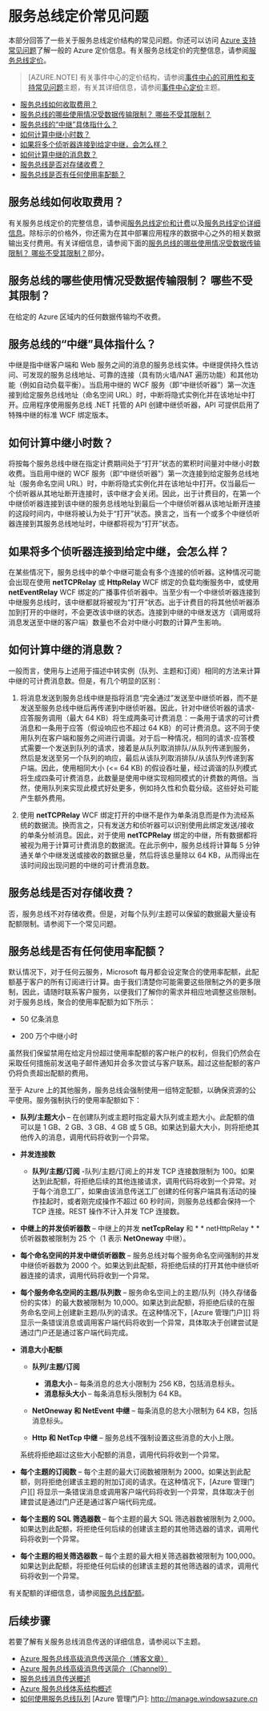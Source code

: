 <properties 
   pageTitle="服务总线定价常见问题 | Azure"
   description="回答了一些关于服务总线定价结构的常见问题。"
   services="service-bus"
   documentationCenter="na"
   authors="sethmanheim"
   manager="timlt"
   editor="" />
<tags 
   ms.service="service-bus"
   ms.date="03/16/2016"
   wacn.date="03/28/2016" />

# 服务总线定价常见问题

本部分回答了一些关于服务总线定价结构的常见问题。你还可以访问 [Azure 支持常见问题](http://go.microsoft.com/fwlink/?LinkID=185083)了解一般的 Azure 定价信息。有关服务总线定价的完整信息，请参阅[服务总线定价](/pricing/details/service-bus/)。

>[AZURE.NOTE] 有关事件中心的定价结构，请参阅[事件中心的可用性和支持常见问题](/documentation/articles/event-hubs-availability-and-support-faq)主题，有关其详细信息，请参阅[事件中心定价](/pricing/details/event-hubs/)主题。

- [服务总线如何收取费用？](#how-do-you-charge-for-service-bus)
- [服务总线的哪些使用情况受数据传输限制？ 哪些不受其限制？](#what-usage-of-service-bus-is-subject-to-data-transfer-what-is-not)
- [服务总线的“中继”具体指什么？](#what-exactly-is-a-service-bus-quotrelayquot)
- [如何计算中继小时数？](#how-is-the-relay-hours-meter-calculated)
- [如果将多个侦听器连接到给定中继，会怎么样？](#what-if-i-have-more-than-one-listener-connected-to-a-given-relay)
- [如何计算中继的消息数？](#how-is-the-messages-meter-calculated-for-relays)
- [服务总线是否对存储收费？](#does-service-bus-charge-for-storage)
- [服务总线是否有任何使用率配额？](#does-service-bus-have-any-usage-quotas)

## 服务总线如何收取费用？

有关服务总线定价的完整信息，请参阅[服务总线定价和计费](https://msdn.microsoft.com/zh-cn/library/dn831889.aspx)以及[服务总线定价详细信息](/pricing/details/service-bus/)。除标示的价格外，你还需为在其中部署应用程序的数据中心之外的相关数据输出支付费用。有关详细信息，请参阅下面的[服务总线的哪些使用情况受数据传输限制？ 哪些不受其限制？](#what-usage-of-service-bus-is-subject-to-data-transfer-what-is-not)部分。

## 服务总线的哪些使用情况受数据传输限制？ 哪些不受其限制？

在给定的 Azure 区域内的任何数据传输均不收费。

## 服务总线的“中继”具体指什么？

中继是指中继客户端和 Web 服务之间的消息的服务总线实体。中继提供持久性访问、可发现的服务总线地址、可靠的连接（具有防火墙/NAT 遍历功能）和其他功能（例如自动负载平衡）。当启用中继的 WCF 服务（即“中继侦听器”）第一次连接到给定服务总线地址（命名空间 URL）时，中断将隐式实例化并在该地址中打开。应用程序使用服务总线 .NET 托管的 API 创建中继侦听器，API 可提供启用了特殊中继的标准 WCF 绑定版本。

## <a name="How-is-the-Relay-Hours-meter-calculated?"></a>如何计算中继小时数？

将按每个服务总线中继在指定计费期间处于“打开”状态的累积时间量对中继小时数收费。当启用中继的 WCF 服务（即“中继侦听器”）第一次连接到给定服务总线地址（服务命名空间 URL）时，中断将隐式实例化并在该地址中打开。仅当最后一个侦听器从其地址断开连接时，该中继才会关闭。因此，出于计费目的，在第一个中继侦听器连接到该中继的服务总线地址到最后一个中继侦听器从该地址断开连接的这段时间内，中继将被认为处于“打开”状态。换言之，当有一个或多个中继侦听器连接到其服务总线地址时，中继都将视为“打开”状态。

## 如果将多个侦听器连接到给定中继，会怎么样？

在某些情况下，服务总线中的单个中继可能会有多个连接的侦听器。这种情况可能会出现在使用 **netTCPRelay** 或 **HttpRelay** WCF 绑定的负载均衡服务中，或使用 **netEventRelay** WCF 绑定的广播事件侦听器中。当至少有一个中继侦听器连接到中继服务总线时，该中继都就将被视为“打开”状态。出于计费目的将其他侦听器添加到打开的中继时，不会更改该中继的状态。连接到中继的中继发送方（调用或将消息发送至中继的客户端）数量也不会对中继小时数的计算产生影响。

## 如何计算中继的消息数？

一般而言，使用与上述用于描述中转实例（队列、主题和订阅）相同的方法来计算中继的可计费消息数。但是，有几个明显的区别：

1. 将消息发送到服务总线中继是指将消息“完全通过”发送至中继侦听器，而不是发送至服务总线中继后再传递到中继侦听器。因此，针对中继侦听器的请求-应答服务调用（最大 64 KB）将生成两条可计费消息：一条用于请求的可计费消息和一条用于应答（假设响应也不超过 64 KB）的可计费消息。这不同于使用队列在客户端和服务之间进行调谐。对于后一种情况，相同的请求-应答模式需要一个发送到队列的请求，接着是从队列取消排队/从队列传递到服务，然后是发送至另一个队列的响应，最后从该队列取消排队/从该队列传递到客户端。因此，使用相同大小 (<= 64 KB) 的假设吞吐量，经过调谐的队列模式将生成四条可计费消息，此数量是使用中继实现相同模式的计费数的两倍。当然，使用队列来实现此模式好处更多，例如持久性和负载分级。这些好处可能产生额外费用。

2. 使用 **netTCPRelay** WCF 绑定打开的中继不是作为单条消息而是作为流经系统的数据流。换而言之，只有发送方和侦听器可以识别使用此绑定发送/接收的单条分帧消息。因此，对于使用 **netTCPRelay** 绑定的中继，所有数据都将被视为用于计算可计费消息的数据流。在此示例中，服务总线将计算每 5 分钟通关单个中继发送或接收的数据总量，然后将该总量除以 64 KB，从而得出在该时间段出现问题的中继的可计费消息数。

## 服务总线是否对存储收费？

否，服务总线不对存储收费。但是，对每个队列/主题可以保留的数据最大量设有配额限制。请参阅下一个常见问题。

## 服务总线是否有任何使用率配额？

默认情况下，对于任何云服务，Microsoft 每月都会设定聚合的使用率配额，此配额基于客户的所有订阅进行计算。由于我们清楚你可能需要这些限制之外的更多限制，因此，请随时联系客户服务，以便我们了解你的需求并相应地调整这些限制。对于服务总线，聚合的使用率配额为如下所示：

- 50 亿条消息

- 200 万个中继小时

虽然我们保留禁用在给定月份超过使用率配额的客户帐户的权利，但我们仍然会在采取任何措施前发送电子邮件通知并会多次尝试与客户联系。超过这些配额的客户仍将负责超出配额的费用。

至于 Azure 上的其他服务，服务总线会强制使用一组特定配额，以确保资源的公平使用。服务强制执行的使用率配额如下：

- **队列/主题大小** – 在创建队列或主题时指定最大队列或主题大小。此配额的值可以是 1 GB、2 GB、3 GB、4 GB 或 5 GB。如果达到最大大小，则将拒绝其他传入的消息，调用代码将收到一个异常。

- **并发连接数**
	- **队列/主题/订阅** -队列/主题/订阅上的并发 TCP 连接数限制为 100。如果达到此配额，将拒绝后续的其他连接请求，调用代码将收到一个异常。对于每个消息工厂，如果由该消息传送工厂创建的任何客户端具有活动的操作挂起时，或者刚完成操作不超过 60 秒时间，则服务总线都会保持一个 TCP 连接。REST 操作不计入并发 TCP 连接数。


- **中继上的并发侦听器数** – 中继上的并发 **netTcpRelay** 和 * * netHttpRelay * * 侦听器数被限制为 25 个（1 表示 **NetOneway** 中继）。

- **每个命名空间的并发中继侦听器数** – 服务总线对每个服务命名空间强制的并发中继侦听器数为 2000 个。如果达到此配额，将拒绝后续的打开其他中继侦听器连接的请求，调用代码将收到一个异常。

- **每个服务命名空间的主题/队列数** – 服务命名空间上的主题/队列（持久存储备份的实体）的最大数被限制为 10,000。如果达到此配额，将拒绝后续的在服务命名空间上创建新主题/队列的请求。在这种情况下，[Azure 管理门户][] 将显示一条错误消息或调用客户端代码将收到一个异常，具体取决于创建尝试是通过门户还是通过客户端代码完成。

- **消息大小配额**
	- **队列/主题/订阅**
		- **消息大小** – 每条消息的总大小限制为 256 KB，包括消息标头。
		- **消息标头大小** – 每条消息标头限制为 64 KB。

	- **NetOneway 和 NetEvent 中继** – 每条消息的总大小限制为 64 KB，包括消息标头。
	- **Http 和 NetTcp 中继** – 服务总线不强制设置这些消息的大小上限。

	系统将拒绝超过这些大小配额的消息，调用代码将收到一个异常。

- **每个主题的订阅数** – 每个主题的最大订阅数被限制为 2000。如果达到此配额，则将拒绝创建该主题的附加订阅的请求。在这种情况下，[Azure 管理门户][] 将显示一条错误消息或调用客户端代码将收到一个异常，具体取决于创建尝试是通过门户还是通过客户端代码完成。

- **每个主题的 SQL 筛选器数** – 每个主题的最大 SQL 筛选器数被限制为 2,000。如果达到此配额，将拒绝任何后续的创建该主题的其他筛选器的请求，调用代码将收到一个异常。

- **每个主题的相关筛选器数** – 每个主题的最大相关筛选器数被限制为 100,000。如果达到此配额，将拒绝任何后续的创建该主题的其他筛选器的请求，调用代码将收到一个异常。

有关配额的详细信息，请参阅[服务总线配额](/documentation/articles/service-bus-quotas)。

## 后续步骤

若要了解有关服务总线消息传送的详细信息，请参阅以下主题。

- [Azure 服务总线高级消息传送简介（博客文章）](http://azure.microsoft.com/blog/introducing-azure-service-bus-premium-messaging/)
- [Azure 服务总线高级消息传送简介（Channel9）](https://channel9.msdn.com/Blogs/Subscribe/Introducing-Azure-Service-Bus-Premium-Messaging)
- [服务总线消息传送概述](/documentation/articles/service-bus-messaging-overview)
- [Azure 服务总线体系结构概述](/documentation/articles/service-bus-fundamentals-hybrid-solutions)
- [如何使用服务总线队列](/documentation/articles/service-bus-dotnet-how-to-use-queues) 
[Azure 管理门户]: http://manage.windowsazure.cn

<!---HONumber=Mooncake_0215_2016-->